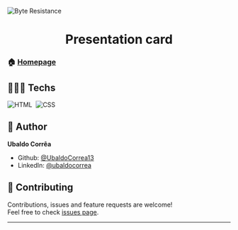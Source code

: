 

![Byte Resistance](https://user-images.githubusercontent.com/92760416/158540497-f76e6ed7-9a9b-48b4-86a3-3c279c198c3d.gif)

<h1 align="center"> Presentation card</h1>

### 🏠 [Homepage](https://github.com/UbaldoCorrea13)

## 👨🏾‍💻 Techs
![HTML](https://img.shields.io/badge/-HTML-05122A?style=flat&logo=HTML5)&nbsp;
![CSS](https://img.shields.io/badge/-CSS-05122A?style=flat&logo=CSS3&logoColor=1572B6)&nbsp;

## 👤 Author

**Ubaldo Corrêa**

* Github: [@UbaldoCorrea13](https://github.com/UbaldoCorrea13)
* LinkedIn: [@ubaldocorrea](https://linkedin.com/in/ubaldocorrea)

## 🤝 Contributing

Contributions, issues and feature requests are welcome!<br />Feel free to check [issues page](https://github.com/UbaldoCorrea13).


***
